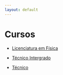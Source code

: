 ```yaml
---
layout: default
---
```


# [](#header-1) Cursos


- [Licenciatura em Física]()

- [Técnico Intergrado]()

- [Técnico]()

